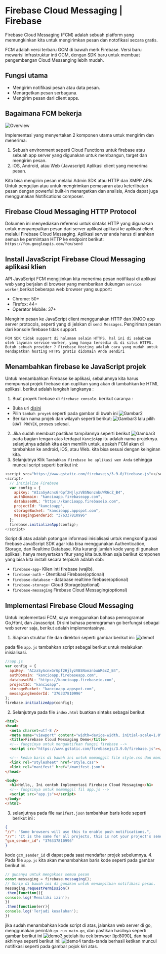 # Firebase Cloud Messaging | Firebase
Firebase Cloud Messaging (FCM) adalah sebuah platform yang memungkinkan kita untuk mengirimkan pesan dan notofikasi secara gratis.

FCM adalah versi terbaru GCM di bawah merk Firebase. Versi baru mewarisi infrastruktur inti GCM, dengan SDK baru untuk membuat pengembangan Cloud Messanging lebih mudah.

## Fungsi utama
  - Mengirim notifikasi pesan atau data pesan.
  - Menargetkan pesan serbaguna.
  - Mengirim  pesan dari client apps.

## Bagaimana FCM bekerja
![Overview](Images/messaging-overview.png)

Implementasi yang menyertakan 2 komponen utama untuk mengirim dan menerima:
1. Sebuah environment seperti Cloud Functions untuk firebase atau sebuah app server yang digunakan untuk membangun, target dan mengirim pesan.
2. iOS, Android, atau Web (Javascript) Aplikasi client yang menerima pesan.

Kita bisa mengirim pesan melalui Admin SDK atau HTTP dan XMPP APIs. Untuk pengujian atau untuk mengirimkan pemasaran atau keterlibatan pesan dengan powerful built-in menargetkan dan analisis, Anda dapat juga menggunakan Notifications composer.

## Firebase Cloud Messaging HTTP Protocol

Dokumen ini menyediakan referensi untuk sintaks HTTP yang digunakan untuk menyampaikan pesan dari server aplikasi aplikasi ke aplikasi client melalui Firebase Cloud Messaging. Aplikasi server anda harus di arahkan semua ke permintaan HTTP ke endpoint berikut:
`https://fcm.googleapis.com/fcm/send
`

## Install JavaScript Firebase Cloud Messaging aplikasi klien

API JavaScript FCM mengijinkan kita menerima pesan notifikasi di aplikasi web yang berjalan di browser yang memberikan dukungan `service worker`,berikut beberapa web browser yang support:
- Chrome: 50+
- Firefox: 44+
- Operator Mobile: 37+

Mengirim pesan ke JavaScript client menggunakan HTTP dan XMOO app server protocols, seperti yang di jelskan di `send Messages`. Pengiriman pesan dari konsole firebase tidak support.

`FCM SDK tidak support di halaman selain HTTPS. hal ini di sebabkan oleh layanan service worker, yang hanya tersedia di di situs HTTPS. Butuh sebuah provider ? Firebase Hosting adalah cara yang mudah untuk mendapatkan hosting HTTPS gratis didomain Anda sendiri`

## Menambahkan firebase ke JavaScript projek

Untuk menambahkan Firebase ke aplikasi, sebalumnya kita harus mempunyai projek firebase dan cuplikan yang akan di tambahkan ke HTML aplikasi. berikut adalah langkah langkanya :
1. Buat proyek firebase di `firebase console`. berikut caranya :
  - Buka url [disini](https://console.firebase.google.com/)
  - Pilih `tambah proyek` seperti pada gambar di bwah ini
  ![Gambar2](Images/1.png)
  - Berikan nama projek dan wilayah seperti berikut:
  ![Gambar3](Images/2.png)
  lalu pilih `BUAT PROYEK`, proses selesai.
2. Jika sudah membuat pastikan tampilannya seperti berikut ![Gambar3](Images/3.png) pada bagian tengan atas terdapat `KancioApp` itu adalah nama projeknya. selanjutnya adalah kita akan memilih untuk, apakah FCM akan di tambahkan ke android, iOS, atau Web. kita bisa sesuai dengan keinginan kita.
3. Selanjutnya Klik `Tambahkan Firebase ke aplikasi wen Anda` sehingga muncul script seperti berikut ini:
~~~javascript
<script src="https://www.gstatic.com/firebasejs/3.9.0/firebase.js"></script>
<script>
  // Initialize Firebase
  var config = {
    apiKey: "AIzaSyAcnxGrGpf2HjlyzVBSNonznbuWR6cZ_B4",
    authDomain: "kancioapp.firebaseapp.com",
    databaseURL: "https://kancioapp.firebaseio.com",
    projectId: "kancioapp",
    storageBucket: "kancioapp.appspot.com",
    messagingSenderId: "376337810996"
  };
  firebase.initializeApp(config);
</script>
~~~
Script di atas adalah potongan informasi inisialisasi untuk mengkonfigurasi firebase JavaScript SDK agar kita bisa menggunakan Authentication, Storage, dan Realtime Database. Kita kurangi jumlah kode yang di gunakan aplikasi, hanya menyertakan fitur yang kita butuhkan saja berikut komponen yang bisa kita install secara terpisah adalah sbb:
  * `firebase-app`- Klien inti firebase (wajib).
  * `firebase-auth` - Otentikasi Firebase(optional)
  * `firebase-database` - database realtime firebase(optional)
  * `firebase-storage`- Cloud Storage(optional)
  * `firebase-messaging` Firebase Cloud Messaging(optional)

## Implementasi Firebase Cloud Messaging
Untuk implementasi FCM, saya menggunakan bahasa pemrograman Go,Html, dan Javascript. Di sini bahasa pemrograman go berfungsi sebagai web server saja, berikut adalah implementasinya.
1. Siapkan struktur file dan direktori seperti gambar berikut ini:
![demo1](/Images/demo2.png)

  pada file `app.js` tambahkan script sebagai berikut untuk melakukan inisialisasi.
~~~JavaScript
//app.js
var config = {
  apiKey: "AIzaSyAcnxGrGpf2HjlyzVBSNonznbuWR6cZ_B4",
  authDomain: "kancioapp.firebaseapp.com",
  databaseURL: "https://kancioapp.firebaseio.com",
  projectId: "kancioapp",
  storageBucket: "kancioapp.appspot.com",
  messagingSenderId: "376337810996"
};
firebase.initializeApp(config);
~~~
2. Selanjutnya pada file `index.html` buatkan sintaks sebagai berikut:
  ~~~html
<html>
<head>
    <meta charset=utf-8 />
    <meta name="viewport" content="width=device-width, initial-scale=1.0">
    <title>Firebase Cloud Messaging Demo</title>
    <!-- fungsinya untuk mengaktifkan fungsi firebase -->
    <script src="https://www.gstatic.com/firebasejs/3.9.0/firebase.js"></script>

    <!-- kedua baris di bawah ini untuk memanggil file style.css dan manifest.json -->
    <link rel="stylesheet" href="style.css">
    <link rel="manifest" href="/manifest.json">
  </head>

  <body>
    <h1>Hello,, Ini contoh Implementasi Firebase Cloud Messaging</h1>
    <!-- fungsinya untuk memanggil fil app.js -->
    <script src="app.js"></script>
  </body>
</html>
~~~
3. selanjutnya pada file `manifest.json` tambahkan baris kode seperti berikut ini :
  ~~~json
{
  "//": "Some browsers will use this to enable push notifications.",
  "//": "It is the same for all projects, this is not your project's sender ID",
  "gcm_sender_id": "376337810996"
}
~~~
kode `gcm_sender_id` di dapat pada saat mendaftar projek sebelumnya.
4. Pada file `app.js` kita akan menambahkan baris kode seperti pada gambar berikut ini.
  ~~~JavaScript
// gunanya untuk mengakses semua pesan
const messaging = firebase.messaging();
// Scrip di bawah ini di gunakan untuk menampilkan notifikasi pesan.
messaging.requestPermission()
.then(function(){
  console.log('Memiliki izin');
})
.then(function(err){
  console.log('Terjadi kesalahan');
})
~~~
jika sudah menambahkan kode script di atas, jalankan web server di go, menggunakan perintah `go run main.go`, dan pastikan hasilnya seperti gambar berikut ini ![demo3](Images/demo3.png) setelah itu cek browser [ip:8090], dan hasil akhirnya seperti berikut ini: ![demo4](Images/demo4.png)
  tanda-tanda berhasil ketikan muncul notifikasi seperti pada gambar pojok kiri atas.
